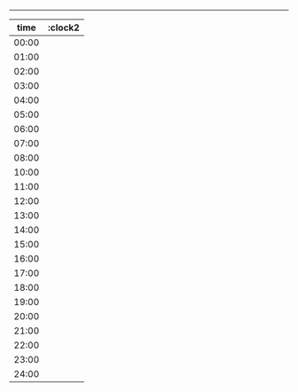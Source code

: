 
---

| time | :clock2 |
| --- | ---| 
| 00:00 | |
| 01:00 | |
| 02:00 | |
| 03:00 | |
| 04:00 | |
| 05:00 | |
| 06:00 | |
| 07:00 | |
| 08:00 | |
| 10:00 | |
| 11:00 | |
| 12:00 | |
| 13:00 | |
| 14:00 | |
| 15:00 | |
| 16:00 | |
| 17:00 | |
| 18:00 | |
| 19:00 | |
| 20:00 | |
| 21:00 | |
| 22:00 | |
| 23:00 | |
| 24:00 | |
